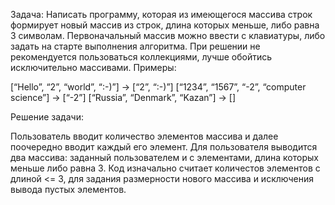 Задача: Написать программу, которая из имеющегося массива строк формирует новый массив из строк, длина которых меньше, либо равна 3 символам. Первоначальный массив можно ввести с клавиатуры, либо задать на старте выполнения алгоритма. При решении не рекомендуется пользоваться коллекциями, лучше обойтись исключительно массивами.
Примеры: 

[“Hello”, “2”, “world”, “:-)”] -> [“2”, “:-)”]
[“1234”, “1567”, “-2”, “computer science”] -> [“-2”]
[“Russia”, “Denmark”, “Kazan”] -> []

Решение задачи:

Пользователь вводит количество элементов массива и далее поочередно вводит каждый его элемент. Для пользователя выводится два массива: заданный пользователем и с элементами, длина которых меньше либо равна 3. Код изначально считает количестов элементов с длиной <= 3, для задания размерности нового массива и исключения вывода пустых элементов.
